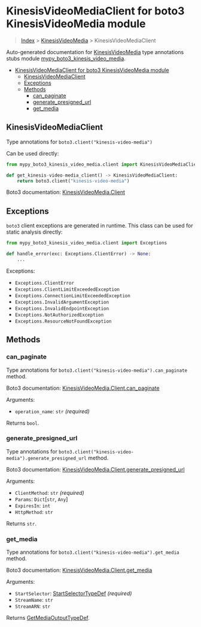 # KinesisVideoMediaClient for boto3 KinesisVideoMedia module

> [Index](..) > [KinesisVideoMedia](.) > KinesisVideoMediaClient

Auto-generated documentation for
[KinesisVideoMedia](https://boto3.amazonaws.com/v1/documentation/api/1.17.75/reference/services/kinesis-video-media.html#KinesisVideoMedia)
type annotations stubs module
[mypy_boto3_kinesis_video_media](https://pypi.org/project/mypy-boto3-kinesis-video-media/).

- [KinesisVideoMediaClient for boto3 KinesisVideoMedia module](#kinesisvideomediaclient-for-boto3-kinesisvideomedia-module)
  - [KinesisVideoMediaClient](#kinesisvideomediaclient)
  - [Exceptions](#exceptions)
  - [Methods](#methods)
    - [can_paginate](#can_paginate)
    - [generate_presigned_url](#generate_presigned_url)
    - [get_media](#get_media)

## KinesisVideoMediaClient

Type annotations for `boto3.client("kinesis-video-media")`

Can be used directly:

```python
from mypy_boto3_kinesis_video_media.client import KinesisVideoMediaClient

def get_kinesis-video-media_client() -> KinesisVideoMediaClient:
    return boto3.client("kinesis-video-media")
```

Boto3 documentation:
[KinesisVideoMedia.Client](https://boto3.amazonaws.com/v1/documentation/api/1.17.75/reference/services/kinesis-video-media.html#KinesisVideoMedia.Client)

## Exceptions

`boto3` client exceptions are generated in runtime. This class can be used for
static analysis directly:

```python
from mypy_boto3_kinesis_video_media.client import Exceptions

def handle_error(exc: Exceptions.ClientError) -> None:
    ...
```

Exceptions:

- `Exceptions.ClientError`
- `Exceptions.ClientLimitExceededException`
- `Exceptions.ConnectionLimitExceededException`
- `Exceptions.InvalidArgumentException`
- `Exceptions.InvalidEndpointException`
- `Exceptions.NotAuthorizedException`
- `Exceptions.ResourceNotFoundException`

## Methods

### can_paginate

Type annotations for `boto3.client("kinesis-video-media").can_paginate` method.

Boto3 documentation:
[KinesisVideoMedia.Client.can_paginate](https://boto3.amazonaws.com/v1/documentation/api/1.17.75/reference/services/kinesis-video-media.html#KinesisVideoMedia.Client.can_paginate)

Arguments:

- `operation_name`: `str` *(required)*

Returns `bool`.

### generate_presigned_url

Type annotations for
`boto3.client("kinesis-video-media").generate_presigned_url` method.

Boto3 documentation:
[KinesisVideoMedia.Client.generate_presigned_url](https://boto3.amazonaws.com/v1/documentation/api/1.17.75/reference/services/kinesis-video-media.html#KinesisVideoMedia.Client.generate_presigned_url)

Arguments:

- `ClientMethod`: `str` *(required)*
- `Params`: `Dict`\[`str`, `Any`\]
- `ExpiresIn`: `int`
- `HttpMethod`: `str`

Returns `str`.

### get_media

Type annotations for `boto3.client("kinesis-video-media").get_media` method.

Boto3 documentation:
[KinesisVideoMedia.Client.get_media](https://boto3.amazonaws.com/v1/documentation/api/1.17.75/reference/services/kinesis-video-media.html#KinesisVideoMedia.Client.get_media)

Arguments:

- `StartSelector`: [StartSelectorTypeDef](./type_defs.md#startselectortypedef)
  *(required)*
- `StreamName`: `str`
- `StreamARN`: `str`

Returns [GetMediaOutputTypeDef](./type_defs.md#getmediaoutputtypedef).
